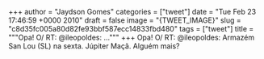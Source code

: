 
+++
author = "Jaydson Gomes"
categories = ["tweet"]
date = "Tue Feb 23 17:46:59 +0000 2010"
draft = false
image = "{TWEET_IMAGE}"
slug = "c8d35fc005a80d82fe93bbf587ecc14833fbd480"
tags = ["tweet"]
title = """Opa! O/ RT: @ileopoldes: ..."""
+++
Opa! O/ RT: @ileopoldes: Armazém San Lou (SL) na sexta. Júpiter Maçã. Alguém mais?
